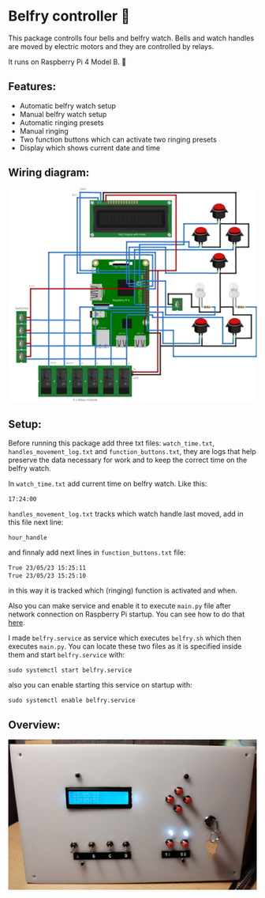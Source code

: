 # Belfry controller 🏫

This package controlls four bells and belfry watch. Bells and watch handles are moved by electric motors and they are controlled by relays. 

It runs on Raspberry Pi 4 Model B. 🚀

## Features:
- Automatic belfry watch setup
- Manual belfry watch setup
- Automatic ringing presets
- Manual ringing
- Two function buttons which can activate two ringing presets
- Display which shows current date and time

## Wiring diagram:
![wiring diagram](images/wiring_diagram.png)

## Setup:

Before running this package add three txt files:
`watch_time.txt`, `handles_movement_log.txt` and `function_buttons.txt`, they are logs that help preserve the data necessary for work and to keep the correct time on the belfry watch. 

In `watch_time.txt` add current time on belfry watch. Like this: 
```
17:24:00
```

`handles_movement_log.txt` tracks which watch handle last moved, add in this file next line:
```
hour_handle
```

and finnaly add next lines in `function_buttons.txt` file:
```
True 23/05/23 15:25:11 
True 23/05/23 15:25:10 
```
in this way it is tracked which (ringing) function is activated and when.

Also you can make service and enable it to execute `main.py` file after network connection on Raspberry Pi startup. You can see how to do that [here](https://www.freedesktop.org/wiki/Software/systemd/NetworkTarget/).

I made `belfry.service` as service which executes `belfry.sh` which then executes `main.py`. 
You can locate these two files as it is specified inside them and start `belfry.service` with:

```
sudo systemctl start belfry.service
```

also you can enable starting this service on startup with:

```
sudo systemctl enable belfry.service
```

## Overview:

![panel image](images/belfry_panel.jpg)